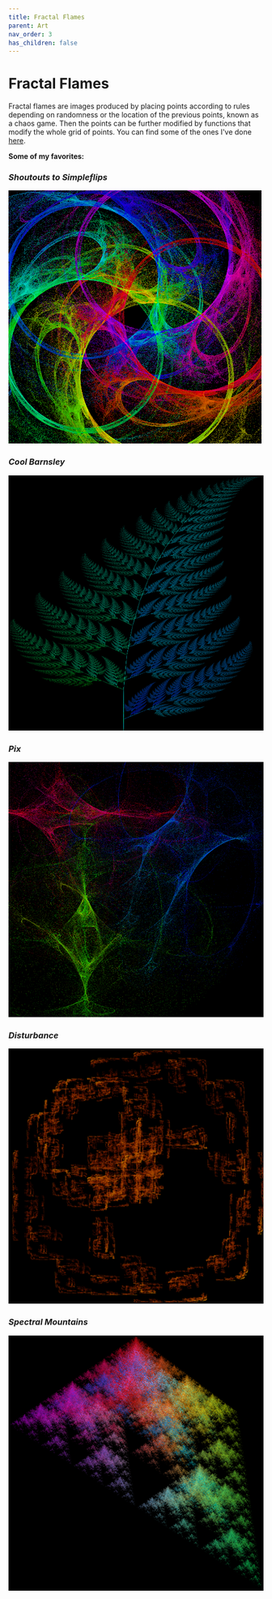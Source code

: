 ```yaml
---
title: Fractal Flames
parent: Art
nav_order: 3
has_children: false
---
```


# Fractal Flames



Fractal flames are images produced by placing points according to rules depending on randomness or the location of the previous points, known as a chaos game. Then the points can be further modified by functions that modify the whole grid of points. You can find some of the ones I've done [here](https://drive.google.com/folderview?id=1-3bBA0azBAzL2a3q6sER0sO8IRdL3Q2Z).

**Some of my favorites:**

### *Shoutouts to Simpleflips*

![png](10.png)

### *Cool Barnsley*

![png](cool-fern.png)

### *Pix*

![png](6.png)

### *Disturbance*

![png](disturbance.png)

### *Spectral Mountains*

![png](spectral-mountains.png)

